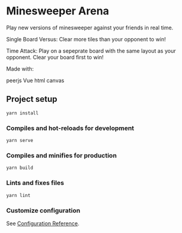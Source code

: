 # Minesweeper Arena

Play new versions of minesweeper against your friends in real time. 

Single Board Versus: Clear more tiles than your opponent to win!

Time Attack: Play on a sepeprate board with the same layout as your opponent. Clear your board first to win!

Made with:

peerjs
Vue
html canvas

## Project setup
```
yarn install
```

### Compiles and hot-reloads for development
```
yarn serve
```

### Compiles and minifies for production
```
yarn build
```

### Lints and fixes files
```
yarn lint
```

### Customize configuration
See [Configuration Reference](https://cli.vuejs.org/config/).
